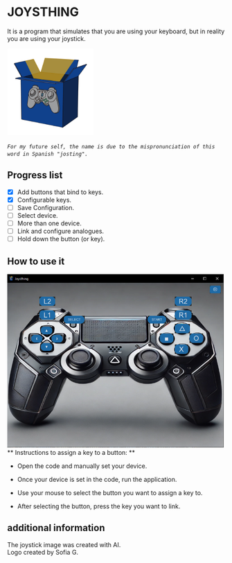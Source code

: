 # JOYSTHING
It is a program that simulates that you are using your keyboard, but in reality you are using your joystick.

<img src="assets/img/logo.png" alt="Logo" width="200" height="200">


*`For my future self, the name is due to the mispronunciation of this word in Spanish "josting".`*

## Progress list
- [X] Add buttons that bind to keys.
- [X] Configurable keys.
- [ ] Save Configuration.
- [ ] Select device.
- [ ] More than one device.
- [ ] Link and configure analogues.
- [ ] Hold down the button (or key).
## How to use it
<img src="assets/img/interfaz-started.png" alt="Logo" width="500" height="400">
** Instructions to assign a key to a button: **

+ Open the code and manually set your device.

+ Once your device is set in the code, run the application.

+ Use your mouse to select the button you want to assign a key to.

+ After selecting the button, press the key you want to link.



## additional information
The joystick image was created with AI.  
Logo created by Sofia G.